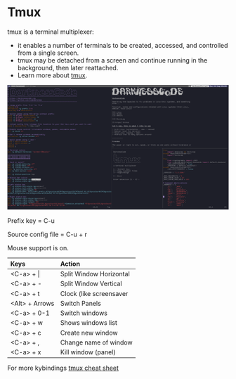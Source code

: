 # Tmux

tmux is a terminal multiplexer: 

* it enables a number of terminals to be created, accessed, and controlled from a single screen.
* tmux may be detached from a screen and continue running in the background, then later reattached.
* Learn more about [tmux](https://github.com/tmux/tmux).

![tmux - darknesscode](/config-files/tmux.png)

Prefix key = C-u

Source config file = C-u + r

Mouse support is on.

| Keys             | Action	                 |
| :-------------   | :---------------------- |
| \<C-a\> + \|     | Split Window Horizontal |
| \<C-a\> + -      | Split Window Vertical   |
| \<C-a\> + t      | Clock (like screensaver |
| \<Alt\> + Arrows | Switch Panels           |
| \<C-a\> + 0-1    | Switch windows          |
| \<C-a\> + w      | Shows windows list      |
| \<C-a\> + c      | Create new window       |
| \<C-a\> + ,      | Change name of window   |
| \<C-a\> + x      | Kill window (panel)	 |

For more kybindings [tmux cheat sheet](https://tmuxcheatsheet.com/)
